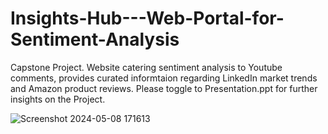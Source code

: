 # Insights-Hub---Web-Portal-for-Sentiment-Analysis
Capstone Project. Website catering sentiment analysis to Youtube comments, provides curated informtaion regarding LinkedIn market trends and Amazon product reviews.
Please toggle to Presentation.ppt for further insights on the Project.

![Screenshot 2024-05-08 171613](https://github.com/user-attachments/assets/1faff465-11f8-4216-9761-35e704a383ef)

